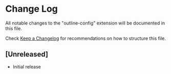 # Change Log

All notable changes to the "outline-config" extension will be documented in this file.

Check [Keep a Changelog](http://keepachangelog.com/) for recommendations on how to structure this file.

## [Unreleased]

- Initial release